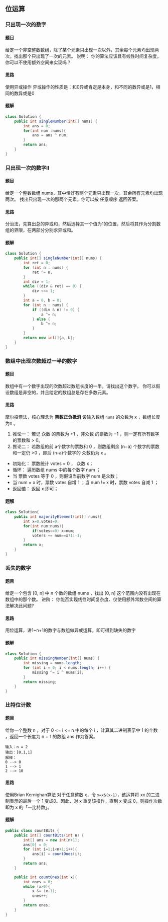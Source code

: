 ## 位运算
### 只出现一次的数字
#### 题目
给定一个非空整数数组，除了某个元素只出现一次以外，其余每个元素均出现两次。找出那个只出现了一次的元素。
说明：
你的算法应该具有线性时间复杂度。 你可以不使用额外空间来实现吗？
#### 思路
使用异或操作
异或操作的性质是：和0异或肯定是本身，和不同的数异或是1，相同的数异或是0 
#### 题解
```java
class Solution {
	public int singleNumber(int[] nums) {
		int ans = 0;
		for(int num :nums){
			ans = ans ^ num; 
		}
		return ans;
	}
}
```

### 只出现一次的数字II
#### 题目
给定一个整数数组 nums，其中恰好有两个元素只出现一次，其余所有元素均出现两次。 找出只出现一次的那两个元素。你可以按 任意顺序 返回答案。
#### 思路
分治法，先算出总的异或和，然后选择其一个值为1的位置，然后将其作为分割数组的界限，在两部分分别求异或和。
#### 题解
```java
class Solution {
    public int[] singleNumber(int[] nums) {
        int ret = 0;
        for (int n : nums) {
            ret ^= n;
        }
        int div = 1;
        while ((div & ret) == 0) {
            div <<= 1;
        }
        int a = 0, b = 0;
        for (int n : nums) {
            if ((div & n) != 0) {
                a ^= n;
            } else {
                b ^= n;
            }
        }
        return new int[]{a, b};
    }
}
```


### 数组中出现次数超过一半的数字
#### 题目
数组中有一个数字出现的次数超过数组长度的一半，请找出这个数字。
你可以假设数组是非空的，并且给定的数组总是存在多数元素。
#### 思路
摩尔投票法，核心理念为 **票数正负抵消**
设输入数组 `nums` 的众数为 x ，数组长度为n 。
1. 推论一： 若记 众数 的票数为 +1 ，非众数 的票数为 −1 ，则一定有所有数字的票数和 > 0。
2. 推论二： 若数组的前 a个数字的票数和 0 ，则数组剩余 (n−a) 个数字的票数和一定仍 >0 ，即后 (n-a)个数字的 众数仍为 x 。
* 初始化： 票数统计 votes = 0 ， 众数 x；
* 循环： 遍历数组 nums 中的每个数字 num ；
* 当 票数 votes 等于 0 ，则假设当前数字 num 是众数；
* 当 num = x 时，票数 votes 自增 1 ；当 num != x 时，票数 votes 自减 1 ；
* 返回值： 返回 x 即可；
#### 题解
```java
class Solution{
	public int majorityElement(int[] nums){
		int x=0,votes=0;
		for(int num:nums){
			if(votes==0) x=num;
			voters += num==x?1:-1;
		}
		return x;
	}
}
```

### 丢失的数字
#### 题目
给定一个包含 [0, n] 中 n 个数的数组 nums ，找出 [0, n] 这个范围内没有出现在数组中的那个数。
进阶：
你能否实现线性时间复杂度、仅使用额外常数空间的算法解决此问题?
#### 思路
用位运算，讲1~n+1的数字与数组做异或运算，即可得到缺失的数字
#### 题解
```java
class Solution {
	public int missingNumber(int[] nums) {
		int missing = nums.length;
		for (int i = 0; i < nums.length; i++) {
			missing ^= i ^ nums[i];
		}
		return missing;
	}
}
```

### 比特位计数
#### 题目
给你一个整数 n ，对于 0 <= i <= n 中的每个 i ，计算其二进制表示中 1 的个数 ，返回一个长度为 n + 1 的数组 ans 作为答案。
```
输入：n = 2
输出：[0,1,1]
解释：
0 --> 0
1 --> 1
2 --> 10
```
#### 思路
使用Brian Kernighan算法
对于任意整数 x，令 `x=x&(x-1)`，该运算将 xx 的二进制表示的最后一个 1 变成0。因此，对 x 重复该操作，直到 x 变成 0，则操作次数即为 x 的「一比特数」。
#### 题解
```java
public class countBits {
    public int[] countBits(int n) {
        int[] ans = new int[n+1];
        ans[0] = 0;
        for (int i=1;i<n+1;i++){
            ans[i] = countOnes(i);
        }
        return ans;
    }

    public int countOnes(int x){
        int ones = 0;
        while (x>0){
            x &= (x-1);
            ones++;
        }
        return ones;
    }
}
```